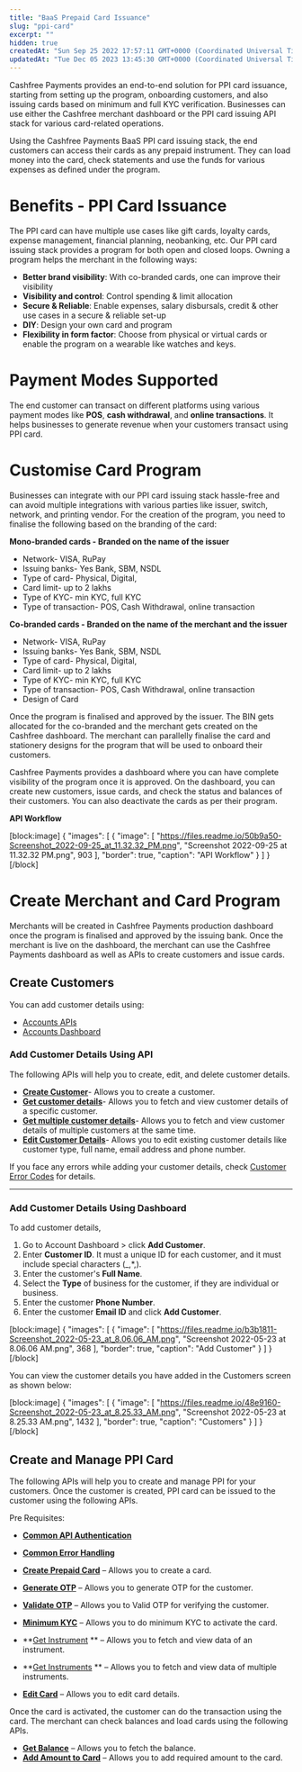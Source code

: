 ```yaml
---
title: "BaaS Prepaid Card Issuance"
slug: "ppi-card"
excerpt: ""
hidden: true
createdAt: "Sun Sep 25 2022 17:57:11 GMT+0000 (Coordinated Universal Time)"
updatedAt: "Tue Dec 05 2023 13:45:30 GMT+0000 (Coordinated Universal Time)"
---
```

Cashfree Payments provides an end-to-end solution for PPI card issuance, starting from setting up the program, onboarding customers, and also issuing cards based on minimum and full KYC verification. Businesses can use either the Cashfree merchant dashboard or the PPI card issuing API stack for various card-related operations.

Using the Cashfree Payments BaaS PPI card issuing stack, the end customers can access their cards as any prepaid instrument. They can load money into the card, check statements and use the funds for various expenses as defined under the program.

# Benefits - PPI Card Issuance

The PPI card can have multiple use cases like gift cards, loyalty cards, expense management, financial planning, neobanking, etc. Our PPI card issuing stack provides a program for both open and closed loops. Owning a program helps the merchant in the following ways:

- **Better brand visibility**: With co-branded cards, one can improve their visibility
- **Visibility and control**: Control spending & limit allocation
- **Secure & Reliable**: Enable expenses, salary disbursals, credit & other use cases in a secure & reliable set-up
- **DIY**: Design your own card and program
- **Flexibility in form factor**: Choose from physical or virtual cards or enable the program on a wearable like watches and keys.

# Payment Modes Supported

The end customer can transact on different platforms using various payment modes like **POS**, **cash withdrawal**, and **online transactions**. It helps businesses to generate revenue when your customers transact using PPI card.

# Customise Card Program

Businesses can integrate with our PPI card issuing stack hassle-free and can avoid multiple integrations with various parties like issuer, switch, network, and printing vendor. For the creation of the program, you need to finalise the following based on the branding of the card:

**Mono-branded cards - Branded on the name of the issuer**

- Network- VISA, RuPay
- Issuing banks- Yes Bank, SBM, NSDL
- Type of card- Physical, Digital, 
- Card limit- up to 2 lakhs
- Type of KYC- min KYC, full KYC
- Type of transaction- POS, Cash Withdrawal, online transaction

**Co-branded cards - Branded on the name of the merchant and the issuer**

- Network- VISA, RuPay
- Issuing banks- Yes Bank, SBM, NSDL
- Type of card- Physical, Digital, 
- Card limit- up to 2 lakhs
- Type of KYC- min KYC, full KYC
- Type of transaction- POS, Cash Withdrawal, online transaction
- Design of Card

Once the program is finalised and approved by the issuer. The BIN gets allocated for the co-branded and the merchant gets created on the Cashfree dashboard. The merchant can parallelly finalise the card and stationery designs for the program that will be used to onboard their customers.

Cashfree Payments provides a dashboard where you can have complete visibility of the program once it is approved. On the dashboard, you can create new customers, issue cards, and check the status and balances of their customers. You can also deactivate the cards as per their program.

**API Workflow** 

[block:image]
{
  "images": [
    {
      "image": [
        "https://files.readme.io/50b9a50-Screenshot_2022-09-25_at_11.32.32_PM.png",
        "Screenshot 2022-09-25 at 11.32.32 PM.png",
        903
      ],
      "border": true,
      "caption": "API Workflow"
    }
  ]
}
[/block]


# Create Merchant and Card Program 

Merchants will be created in Cashfree Payments production dashboard once the program is finalised and approved by the issuing bank. Once the merchant is live on the dashboard, the merchant can use the Cashfree Payments dashboard as well as APIs to create customers and issue cards.

## Create Customers

You can add customer details using: 

- [Accounts APIs](doc:add-customer-details-using-api)
- [Accounts Dashboard](doc:add-customer-details-using-product-dashboard)

### Add Customer Details Using API

The following APIs will help you to create, edit, and delete customer details.

- **[Create Customer](ref:customers)**- Allows you to create a customer. 
- **[Get customer details](ref:get-customer)**- Allows you to fetch and view customer details of a specific customer.
- **[Get multiple customer details](ref:get-customers)**- Allows you to fetch and view customer details of multiple customers at the same time.
- **[Edit Customer Details](ref:edit-customer)**- Allows you to edit existing customer details like customer type, full name, email address and phone number.

If you face any errors while adding your customer details, check [Customer Error Codes](ref:customers-errors) for details.

***

### Add Customer Details Using Dashboard

To add customer details, 

1. Go to Account Dashboard > click **Add Customer**.
2. Enter **Customer ID**. It must a unique ID for each customer, and it must include special characters (\_,\*,).
3. Enter the customer's **Full Name**.
4. Select the **Type** of business for the customer, if they are individual or business.
5. Enter the customer **Phone Number**.
6. Enter the customer **Email ID** and click **Add Customer**.

[block:image]
{
  "images": [
    {
      "image": [
        "https://files.readme.io/b3b1811-Screenshot_2022-05-23_at_8.06.06_AM.png",
        "Screenshot 2022-05-23 at 8.06.06 AM.png",
        368
      ],
      "border": true,
      "caption": "Add Customer"
    }
  ]
}
[/block]


You can view the customer details you have added in the Customers screen as shown below:

[block:image]
{
  "images": [
    {
      "image": [
        "https://files.readme.io/48e9160-Screenshot_2022-05-23_at_8.25.33_AM.png",
        "Screenshot 2022-05-23 at 8.25.33 AM.png",
        1432
      ],
      "border": true,
      "caption": "Customers"
    }
  ]
}
[/block]


## Create and Manage PPI Card

The following APIs will help you to create and manage PPI for your customers. Once the customer is created, PPI card can be issued to the customer using the following APIs.

Pre Requisites: 

- **[Common API Authentication](ref:api-authentication)**

- **[Common Error Handling](ref:error-handling)**

- **[Create Prepaid Card](ref:create-prepaid-card)** – Allows you to create a card.

- **[Generate OTP](ref:generate-otp)** – Allows you to generate OTP for the customer.

- **[Validate OTP](ref:validate-otp)** – Allows you to Valid OTP for verifying the customer.

- **[Minimum KYC](ref:min-kyc)** – Allows you to do minimum KYC to activate the card.

- **[Get Instrument](ref:get-instrument) ** – Allows you to fetch and view data of an instrument.

- **[Get Instruments](ref:get-instruments) ** – Allows you to fetch and view data of multiple instruments.

- **[Edit Card](ref:edit-card)** – Allows you to edit card details.

Once the card is activated, the customer can do the transaction using the card. The merchant can check balances and load cards using the following APIs.

- **[Get Balance](ref:get-balance-1)** – Allows you to fetch the balance.
- **[Add Amount to Card](ref:add-amount-to-card)** – Allows you to add required amount to the card.
